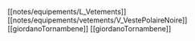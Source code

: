 [[notes/equipements/L_Vetements]] [[notes/equipements/vetements/V_VestePolaireNoire]] [[giordanoTornambene]]
[[giordanoTornambene]]